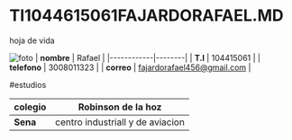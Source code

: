 # TI1044615061FAJARDORAFAEL.MD

hoja de vida 

![foto](https://user-images.githubusercontent.com/126476889/221584658-919f4af7-6c3f-48cf-9079-3d46bd10a814.jpg)
| **nombre** | Rafael |
|------------|--------|
| **T.I** | 104415061 |
| **telefono** | 3008011323 |
| **correo** | fajardorafael456@gmail.com |

#estudios

| **colegio** | Robinson de la hoz |
|-------------|--------------------|
| **Sena** | centro industriall y de aviacion |
